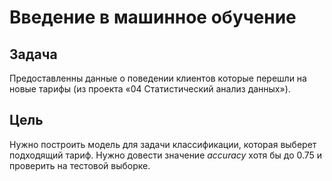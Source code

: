 # Введение в машинное обучение
## Задача
Предоставленны данные о поведении клиентов которые перешли на новые тарифы (из проекта «04 Статистический анализ данных»).
## Цель
Нужно построить модель для задачи классификации, которая выберет подходящий тариф. Нужно довести значение *accuracy* хотя бы до 0.75 и проверить на тестовой выборке.
